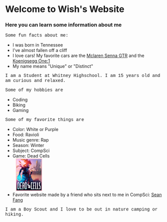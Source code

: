 # Welcome to Wish's Website

<style>
  p {
    font-family: Courier; 
  }
</style>

### Here you can learn some information about me

Some fun facts about me:

* I was born in Tennessee
* I've almost fallen off a cliff
* I love cars! My favorite cars are the [Mclaren Senna GTR](https://cars.mclaren.com/en/ultimate-series/mclaren-senna-gtr) and the [Koenigsegg One:1](https://https://www.koenigsegg.com/model/one1)
* My name means "Unique" or "Distinct"

I am a Student at Whitney Highschool. I am 15 years old and am curious and relaxed.

Some of my hobbies are

* Coding
* Biking
* Gaming

Some of my favorite things are

* Color: White or Purple
* Food: Ravioli
* Music genre: Rap
* Season: Winter
* Subject: CompSci
* Game: Dead Cells
  <br> <img src="Dead_cells_cover_art.png" width="80" height="100" style="margin-left:10px;border-style:solid;border-width:2px;border-color:pink;">
* Favorite website made by a friend who sits next to me in CompSci: [Sean Fang](https://)

I am a Boy Scout and I love to be out in nature camping or hiking.
